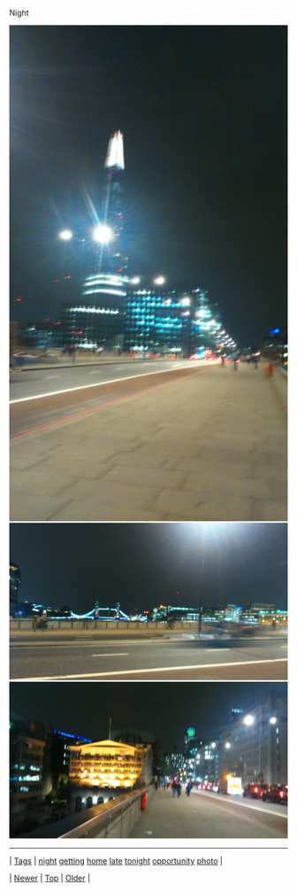 <!--
title: Night
date: 2020-06-28T15:27:00.381Z
tags: night, getting, home, late, tonight, opportunity, photo
-->


Night

![](96640487727-0.jpg)
![](96640487727-1.jpg)
![](96640487727-2.jpg)

<!--BOTTOM-POST-NAVIGATION-->
---

| [Tags](tags.md) | [night](tag-night.md) [getting](tag-getting.md) [home](tag-home.md) [late](tag-late.md) [tonight](tag-tonight.md) [opportunity](tag-opportunity.md) [photo](tag-photo.md) |

| [Newer](96559963999.md) | [Top](index.md) | [Older](96715967694.md) |